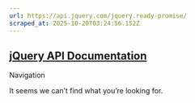 ```yaml
---
url: https://api.jquery.com/jquery.ready-promise/
scraped_at: 2025-10-20T03:24:56.152Z
---
```


## [jQuery API Documentation](https://jquery.com/ "jQuery API Documentation")

Navigation

It seems we can’t find what you’re looking for.
